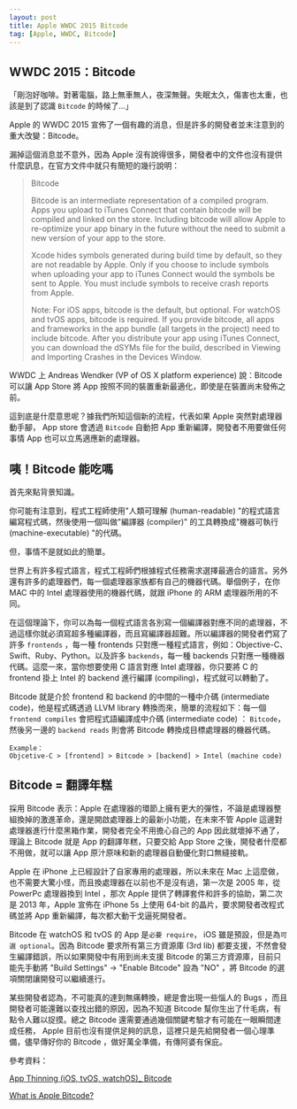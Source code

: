 ```yaml
---
layout: post
title: Apple WWDC 2015 Bitcode
tag: [Apple, WWDC, Bitcode]
---
```


## WWDC 2015：Bitcode

「剛泡好咖啡。對著電腦，路上無車無人，夜深無聲。失眠太久，傷害也太重，也該是到了認識 `Bitcode` 的時候了...」

Apple 的 WWDC 2015 宣佈了一個有趣的消息，但是許多的開發者並末注意到的重大改變：Bitcode。

漏掉這個消息並不意外，因為 Apple 沒有說得很多，開發者中的文件也沒有提供什麼訊息，在官方文件中就只有簡短的幾行說明：

> Bitcode
>
> Bitcode is an intermediate representation of a compiled program. Apps you upload to iTunes Connect that contain bitcode will be compiled and linked on the store. Including bitcode will allow Apple to re-optimize your app binary in the future without the need to submit a new version of your app to the store.
>
> Xcode hides symbols generated during build time by default, so they are not readable by Apple. Only if you choose to include symbols when uploading your app to iTunes Connect would the symbols be sent to Apple. You must include symbols to receive crash reports from Apple.
>
> Note: For iOS apps, bitcode is the default, but optional. For watchOS and tvOS apps, bitcode is required. If you provide bitcode, all apps and frameworks in the app bundle (all targets in the project) need to include bitcode.
> After you distribute your app using iTunes Connect, you can download the dSYMs file for the build, described in Viewing and Importing Crashes in the Devices Window.

WWDC 上 Andreas Wendker (VP of OS X platform experience) 說：Bitcode 可以讓 App Store 將 App 按照不同的裝置重新最適化，即使是在裝置尚末發佈之前。

這到底是什麼意思呢？據我們所知這個新的流程，代表如果 Apple 突然對處理器動手腳， App store 會透過 `Bitcode` 自動把 App 重新編譯，開發者不用要做任何事情 App 也可以立馬適應新的處理器。

## 咦！Bitcode 能吃嗎

首先來點背景知識。

你可能有注意到，程式工程師使用"人類可理解 (human-readable) "的程式語言編寫程式碼，然後使用一個叫做"編譯器 (compiler)" 的工具轉換成"機器可執行 (machine-executable) "的代碼。

但，事情不是就如此的簡單。

世界上有許多程式語言，程式工程師們根據程式任務需求選擇最適合的語言。另外還有許多的處理器們，每一個處理器家族都有自己的機器代碼。舉個例子，在你 MAC 中的 Intel 處理器使用的機器代碼，就跟 iPhone 的 ARM 處理器所用的不同。

在這個理論下，你可以為每一個程式語言各別寫一個編譯器對應不同的處理器，不過這樣你就必須寫超多種編譯器，而且寫編譯器超難。所以編譯器的開發者們寫了許多 `frontends` ，每一種 frontends 只對應一種程式語言，例如：Objective-C、Swift、Ruby、Python。以及許多 `backends`，每一種 backends 只對應一種機器代碼。這麼一來，當你想要使用 C 語言對應 Intel 處理器，你只要將 C 的 frontend 掛上 Intel 的 backend 進行編譯 (compiling)，程式就可以轉動了。

Bitcode 就是介於 frontend 和 backend 的中間的一種中介碼 (intermediate code)，他是程式碼透過 LLVM library 轉換而來，簡單的流程如下：每一個 `frontend compiles` 會把程式語編譯成中介碼 (intermediate code) ： `Bitcode`，然後另一邊的 `backend reads` 則會將 Bitcode 轉換成目標處理器的機器代碼。

```
Example：
Objcetive-C > [frontend] > Bitcode > [backend] > Intel (machine code)
```

## Bitcode = 翻譯年糕

採用 Bitcode 表示：Apple 在處理器的環節上擁有更大的彈性，不論是處理器整組換掉的激進革命，還是開啟處理器上的最新小功能，在未來不管 Apple 這邊對處理器進行什麼黑箱作業，開發者完全不用擔心自己的 App 因此就壞掉不通了，理論上 Bitcode 就是 App 的翻譯年糕，只要交給 App Store 之後，開發者什麼都不用做，就可以讓 App 原汁原味和新的處理器自動優化對口無縫接軌。

Apple 在 iPhone 上已經設計了自家專用的處理器，所以未來在 Mac 上這麼做，也不需要大驚小怪，而且換處理器在以前也不是沒有過，第一次是 2005 年，從 PowerPc 處理器換到 Intel ，那次 Apple 提供了轉譯套件和許多的協助，第二次是 2013 年，Apple 宣佈在 iPhone 5s 上使用 64-bit 的晶片，要求開發者改程式碼並將 App 重新編譯，每次都大動干戈逼死開發者。

Bitcode 在 watchOS 和 tvOS 的 App 是`必要 require`， iOS 雖是預設，但是為`可選 optional`。因為 Bitcode 要求所有第三方資源庫 (3rd lib) 都要支援，不然會發生編譯錯誤，所以如果開發中有用到尚未支援 Bitcode 的第三方資源庫，目前只能先手動將 "Build Settings" -> "Enable Bitcode" 設為 "NO" ，將 Bitcode 的選項關閉讓開發可以繼續進行。

某些開發者認為，不可能真的達到無痛轉換，總是會出現一些惱人的 Bugs ，而且開發者可能還難以查找出錯的原因，因為不知道 Bitcode 幫你生出了什毛病，有點令人難以捉摸。總之 Bitcode 還需要通過幾個關鍵考驗才有可能在一眼瞬間達成任務， Apple 目前也沒有提供足夠的訊息，這裡只是先給開發者一個心理準備，儘早傳好你的 Bitcode ，做好萬全準備，有傳阿婆有保庇。

參考資料：

[App Thinning (iOS, tvOS, watchOS)_ Bitcode](https://developer.apple.com/library/prerelease/tvos/documentation/IDEs/Conceptual/AppDistributionGuide/AppThinning/AppThinning.html)

[What is Apple Bitcode?](https://www.quora.com/What-is-Apple-Bitcode)
